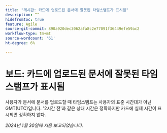 ```yaml
---
title: "게시판: 카드에 업로드된 문서에 잘못된 타임스탬프가 표시됨"
description: “”
hidefromtoc: true
feature: Agile
source-git-commit: 890a920dec3062afa8c2e77091f36449efe59ac2
workflow-type: tm+mt
source-wordcount: '61'
ht-degree: 6%

---
```



# 보드: 카드에 업로드된 문서에 잘못된 타임스탬프가 표시됨

사용자가 문서에 문서를 업로드할 때 타임스탬프는 사용자의 표준 시간대가 아닌 GMT(UTC)입니다. &#39;2시간 전&#39;과 같은 상대 시간은 정확하지만 카드에 실제 시간이 표시되면 정확하지 않다.

_2024년 1월 30일에 처음 보고되었습니다._
